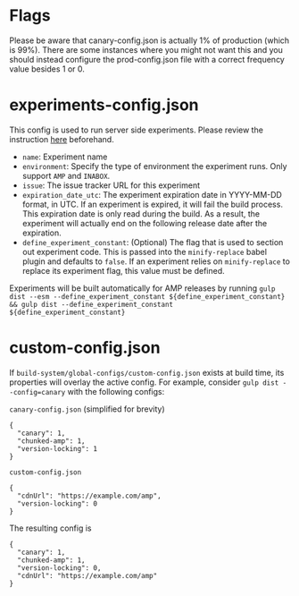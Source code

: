 # Flags

Please be aware that canary-config.json is actually 1% of production (which is
99%). There are some instances where you might not want this and you should
instead configure the prod-config.json file with a correct frequency value
besides 1 or 0.

# experiments-config.json

This config is used to run server side experiments. Please review the instruction [here](../../contributing/running-server-side-experiment.md) beforehand.

- `name`: Experiment name
- `environment`: Specify the type of environment the experiment runs. Only support `AMP` and `INABOX`.
- `issue`: The issue tracker URL for this experiment
- `expiration_date_utc`: The experiment expiration date in YYYY-MM-DD format, in UTC. If an experiment is expired, it will fail the build process. This expiration date is only read during the build. As a result, the experiment will actually end on the following release date after the expiration.
- `define_experiment_constant`: (Optional) The flag that is used to section out experiment code. This is passed into the `minify-replace` babel plugin and defaults to `false`. If an experiment relies on `minify-replace` to replace its experiment flag, this value must be defined.

Experiments will be built automatically for AMP releases by running `gulp dist --esm --define_experiment_constant ${define_experiment_constant} && gulp dist --define_experiment_constant ${define_experiment_constant}`

# custom-config.json

If `build-system/global-configs/custom-config.json` exists at build time, its properties will overlay the active config. For example, consider `gulp dist --config=canary` with the following configs:

`canary-config.json` (simplified for brevity)

```
{
  "canary": 1,
  "chunked-amp": 1,
  "version-locking": 1
}
```

`custom-config.json`

```
{
  "cdnUrl": "https://example.com/amp",
  "version-locking": 0
}
```

The resulting config is

```
{
  "canary": 1,
  "chunked-amp": 1,
  "version-locking": 0,
  "cdnUrl": "https://example.com/amp"
}
```
